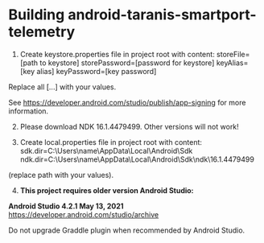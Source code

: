 # Building android-taranis-smartport-telemetry

1) Create keystore.properties file in project root with content:
storeFile=[path to keystore]
storePassword=[password for keystore]
keyAlias=[key alias]
keyPassword=[key password]

Replace all [...] with your values.

See https://developer.android.com/studio/publish/app-signing for more information.

2) Please download NDK 16.1.4479499. Other versions will not work!

3) Create local.properties file in project root with content:
sdk.dir=C\:\\Users\\name\\AppData\\Local\\Android\\Sdk
ndk.dir=C\:\\Users\\name\\AppData\\Local\\Android\\Sdk\\ndk\\16.1.4479499

(replace path with your values).

4) **This project requires older version Android Studio:**
 
  **Android Studio 4.2.1 May 13, 2021**  https://developer.android.com/studio/archive
   
Do not upgrade Graddle plugin when recommended by Android Studio.
